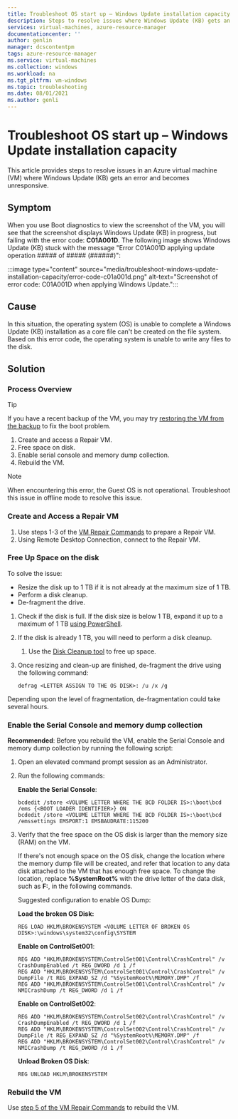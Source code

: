 ```yaml
---
title: Troubleshoot OS start up – Windows Update installation capacity
description: Steps to resolve issues where Windows Update (KB) gets an error and becomes unresponsive in an Azure VM.
services: virtual-machines, azure-resource-manager
documentationcenter: ''
author: genlin
manager: dcscontentpm
tags: azure-resource-manager
ms.service: virtual-machines
ms.collection: windows
ms.workload: na
ms.tgt_pltfrm: vm-windows
ms.topic: troubleshooting
ms.date: 08/01/2021
ms.author: genli
---
```


# Troubleshoot OS start up – Windows Update installation capacity

This article provides steps to resolve issues in an Azure virtual machine (VM) where Windows Update (KB) gets an error and becomes unresponsive.

## Symptom

When you use Boot diagnostics to view the screenshot of the VM, you will see that the screenshot displays Windows Update (KB) in progress, but failing with the error code: **C01A001D**. The following image shows Windows Update (KB) stuck with the message "Error C01A001D applying update operation ##### of ##### (######)":

:::image type="content" source="media/troubleshoot-windows-update-installation-capacity/error-code-c01a001d.png" alt-text="Screenshot of error code: C01A001D when applying Windows Update.":::

## Cause

In this situation, the operating system (OS) is unable to complete a Windows Update (KB) installation as a core file can't be created on the file system. Based on this error code, the operating system is unable to write any files to the disk.

## Solution

### Process Overview

> [!TIP]
> If you have a recent backup of the VM, you may try [restoring the VM from the backup](/azure/backup/backup-azure-arm-restore-vms) to fix the boot problem.

1. Create and access a Repair VM.
1. Free space on disk.
1. Enable serial console and memory dump collection.
1. Rebuild the VM.

> [!NOTE]
> When encountering this error, the Guest OS is not operational. Troubleshoot this issue in offline mode to resolve this issue.

### Create and Access a Repair VM

1. Use steps 1-3 of the [VM Repair Commands](./repair-windows-vm-using-azure-virtual-machine-repair-commands.md) to prepare a Repair VM.
1. Using Remote Desktop Connection, connect to the Repair VM.

### Free Up Space on the disk

To solve the issue:

- Resize the disk up to 1 TB if it is not already at the maximum size of 1 TB.
- Perform a disk cleanup.
- De-fragment the drive.

1. Check if the disk is full. If the disk size is below 1 TB, expand it up to a maximum of 1 TB [using PowerShell](/azure/virtual-machines/windows/expand-os-disk).
1. If the disk is already 1 TB, you will need to perform a disk cleanup.
   1. Use the [Disk Cleanup tool](https://support.microsoft.com/help/4026616/windows-10-disk-cleanup) to free up space.
1. Once resizing and clean-up are finished, de-fragment the drive using the following command:

   ```console
   defrag <LETTER ASSIGN TO THE OS DISK>: /u /x /g
   ```
   
Depending upon the level of fragmentation, de-fragmentation could take several hours.

### Enable the Serial Console and memory dump collection

**Recommended**: Before you rebuild the VM, enable the Serial Console and memory dump collection by running the following script:

1. Open an elevated command prompt session as an Administrator.
1. Run the following commands:

   **Enable the Serial Console**:
   
   ```console
   bcdedit /store <VOLUME LETTER WHERE THE BCD FOLDER IS>:\boot\bcd /ems {<BOOT LOADER IDENTIFIER>} ON 
   bcdedit /store <VOLUME LETTER WHERE THE BCD FOLDER IS>:\boot\bcd /emssettings EMSPORT:1 EMSBAUDRATE:115200
   ```

1. Verify that the free space on the OS disk is larger than the memory size (RAM) on the VM.

   If there's not enough space on the OS disk, change the location where the memory dump file will be created, and refer that location to any data disk attached to the VM that has enough free space. To change the location, replace **%SystemRoot%** with the drive letter of the data disk, such as **F:**, in the following commands.

   Suggested configuration to enable OS Dump:

    **Load the broken OS Disk:**

   ```console
   REG LOAD HKLM\BROKENSYSTEM <VOLUME LETTER OF BROKEN OS DISK>:\windows\system32\config\SYSTEM 
   ```
   
   **Enable on ControlSet001**:

   ```console
   REG ADD "HKLM\BROKENSYSTEM\ControlSet001\Control\CrashControl" /v CrashDumpEnabled /t REG_DWORD /d 1 /f 
   REG ADD "HKLM\BROKENSYSTEM\ControlSet001\Control\CrashControl" /v DumpFile /t REG_EXPAND_SZ /d "%SystemRoot%\MEMORY.DMP" /f 
   REG ADD "HKLM\BROKENSYSTEM\ControlSet001\Control\CrashControl" /v NMICrashDump /t REG_DWORD /d 1 /f
   ```
   
   **Enable on ControlSet002**:

   ```console
   REG ADD "HKLM\BROKENSYSTEM\ControlSet002\Control\CrashControl" /v CrashDumpEnabled /t REG_DWORD /d 1 /f 
   REG ADD "HKLM\BROKENSYSTEM\ControlSet002\Control\CrashControl" /v DumpFile /t REG_EXPAND_SZ /d "%SystemRoot%\MEMORY.DMP" /f 
   REG ADD "HKLM\BROKENSYSTEM\ControlSet002\Control\CrashControl" /v NMICrashDump /t REG_DWORD /d 1 /f
   ```
   
   **Unload Broken OS Disk**:

   ```console
   REG UNLOAD HKLM\BROKENSYSTEM
   ```
   
### Rebuild the VM

Use [step 5 of the VM Repair Commands](./repair-windows-vm-using-azure-virtual-machine-repair-commands.md#repair-process-example) to rebuild the VM.
